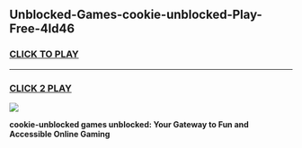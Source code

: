 
## Unblocked-Games-cookie-unblocked-Play-Free-4ld46
<h3>
<a href="https://premium76.site?title=cookie-unblocked&ref=21A">CLICK TO PLAY</a></h3>
<hr>

<h3>
<a href="https://premium76.site?title=cookie-unblocked&ref=21A">CLICK 2 PLAY</a>
  
</h3>

<a href="https://premium76.site?title=cookie-unblocked&ref=21A"><img src="https://clearcache.store/games.png"></a>


**cookie-unblocked games unblocked: Your Gateway to Fun and Accessible Online Gaming**
